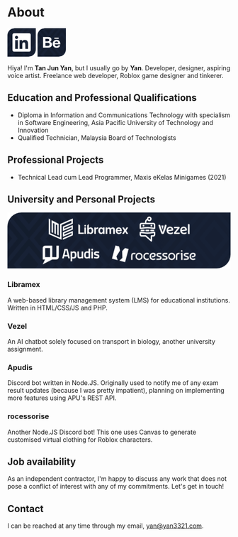 # About

[![currentProjects](./img/Icon_LinkedIn.png)](https://linkedin.com/in/yan3321) [![currentProjects](./img/Icon_Behance.png)](https://behance.net/yan3321)

Hiya! I'm **Tan Jun Yan**, but I usually go by **Yan**. Developer, designer, aspiring voice artist.
Freelance web developer, Roblox game designer and tinkerer.  

## Education and Professional Qualifications
- Diploma in Information and Communications Technology with specialism in Software Engineering, Asia Pacific University of Technology and Innovation
- Qualified Technician, Malaysia Board of Technologists

## Professional Projects
- Technical Lead cum Lead Programmer, Maxis eKelas Minigames (2021)

## University and Personal Projects

![currentProjects](./img/CurrentProjects_128.png)

### Libramex

A web-based library management system (LMS) for educational institutions. Written in HTML/CSS/JS and PHP. 

### Vezel

An AI chatbot solely focused on transport in biology, another university assignment.  

### Apudis

Discord bot written in Node.JS. Originally used to notify me of any exam result updates (because I was pretty impatient), planning on implementing more features using APU's REST API.

### rocessorise

Another Node.JS Discord bot! This one uses Canvas to generate customised virtual clothing for Roblox characters.

## Job availability

As an independent contractor, I'm happy to discuss any work that does not pose a conflict of interest with any of my commitments. Let's get in touch!

## Contact

I can be reached at any time through my email, yan@yan3321.com.
